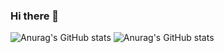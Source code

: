### Hi there 👋

![Anurag's GitHub stats](https://github-readme-stats.vercel.app/api?username=TameemAlsharif&show_icons=true&theme=radical)
![Anurag's GitHub stats](https://github-readme-stats.vercel.app/api?username=anuraghazra&show_icons=true&theme=transparent)
